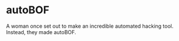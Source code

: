 # autoBOF

A woman once set out to make an incredible automated hacking tool. Instead, they made autoBOF.
